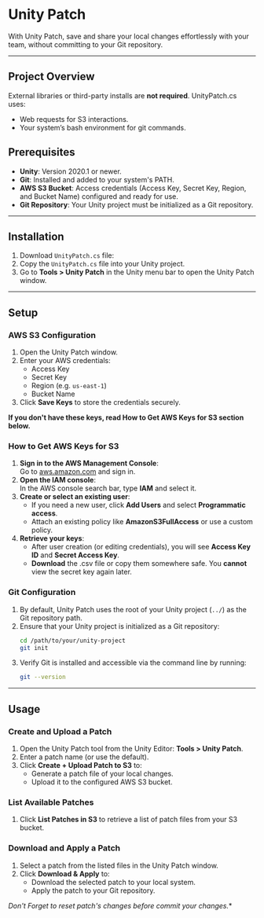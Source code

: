 
# Unity Patch

With Unity Patch, save and share your local changes effortlessly with your team, without committing to your Git repository.

---

## Project Overview

External libraries or third-party installs are **not required**. UnityPatch.cs uses:
- Web requests for S3 interactions.
- Your system’s bash environment for git commands.

## Prerequisites

- **Unity**: Version 2020.1 or newer.
- **Git**: Installed and added to your system's PATH.
- **AWS S3 Bucket**: Access credentials (Access Key, Secret Key, Region, and Bucket Name) configured and ready for use.
- **Git Repository**: Your Unity project must be initialized as a Git repository.

---

## Installation

1. Download `UnityPatch.cs` file:
2. Copy the `UnityPatch.cs` file into your Unity project.
4. Go to **Tools > Unity Patch** in the Unity menu bar to open the Unity Patch window.

---

## Setup

### AWS S3 Configuration

1. Open the Unity Patch window.
2. Enter your AWS credentials:
   - Access Key
   - Secret Key
   - Region (e.g. `us-east-1`)
   - Bucket Name
3. Click **Save Keys** to store the credentials securely.

**If you don't have these keys, read How to Get AWS Keys for S3 section below.**

### How to Get AWS Keys for S3

1. **Sign in to the AWS Management Console**:  
   Go to [aws.amazon.com](https://aws.amazon.com/) and sign in.
2. **Open the IAM console**:  
   In the AWS console search bar, type **IAM** and select it.
3. **Create or select an existing user**:  
   - If you need a new user, click **Add Users** and select **Programmatic access**.
   - Attach an existing policy like **AmazonS3FullAccess** or use a custom policy.
4. **Retrieve your keys**:
   - After user creation (or editing credentials), you will see **Access Key ID** and **Secret Access Key**.
   - **Download** the .csv file or copy them somewhere safe. You **cannot** view the secret key again later.



### Git Configuration

1. By default, Unity Patch uses the root of your Unity project (`../`) as the Git repository path.
2. Ensure that your Unity project is initialized as a Git repository:
   ```bash
   cd /path/to/your/unity-project
   git init
   ```
3. Verify Git is installed and accessible via the command line by running:
   ```bash
   git --version
   ```

---

## Usage

### Create and Upload a Patch

1. Open the Unity Patch tool from the Unity Editor: **Tools > Unity Patch**.
2. Enter a patch name (or use the default).
3. Click **Create + Upload Patch to S3** to:
   - Generate a patch file of your local changes.
   - Upload it to the configured AWS S3 bucket.

### List Available Patches

1. Click **List Patches in S3** to retrieve a list of patch files from your S3 bucket.

### Download and Apply a Patch

1. Select a patch from the listed files in the Unity Patch window.
2. Click **Download & Apply** to:
   - Download the selected patch to your local system.
   - Apply the patch to your Git repository.

*Don't Forget to reset patch's changes before commit your changes.**


